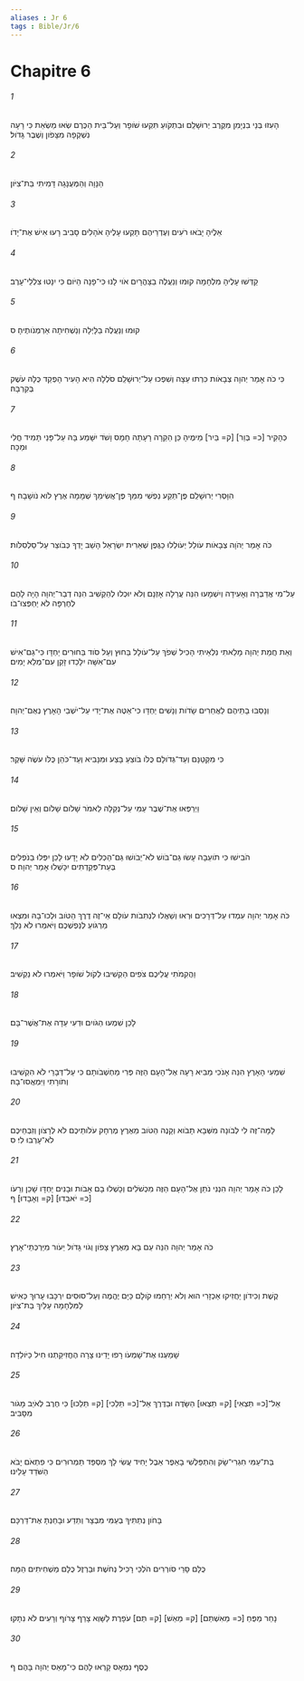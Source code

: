 ```yaml
---
aliases : Jr 6
tags : Bible/Jr/6
---
```


# Chapitre 6

###### 1
הָעִזוּ בְּנֵי בִנְיָמִן מִקֶּרֶב יְרוּשָׁלִַם וּבִתְקֹועַ תִּקְעוּ שֹׁופָר וְעַל־בֵּית הַכֶּרֶם שְׂאוּ מַשְׂאֵת כִּי רָעָה נִשְׁקְפָה מִצָּפֹון וְשֶׁבֶר גָּדֹול׃
###### 2
הַנָּוָה וְהַמְּעֻנָּגָה דָּמִיתִי בַּת־צִיֹּון׃
###### 3
אֵלֶיהָ יָבֹאוּ רֹעִים וְעֶדְרֵיהֶם תָּקְעוּ עָלֶיהָ אֹהָלִים סָבִיב רָעוּ אִישׁ אֶת־יָדֹו׃
###### 4
קַדְּשׁוּ עָלֶיהָ מִלְחָמָה קוּמוּ וְנַעֲלֶה בַצָּהֳרָיִם אֹוי לָנוּ כִּי־פָנָה הַיֹּום כִּי יִנָּטוּ צִלְלֵי־עָרֶב׃
###### 5
קוּמוּ וְנַעֲלֶה בַלָּיְלָה וְנַשְׁחִיתָה אַרְמְנֹותֶיהָ׃ ס
###### 6
כִּי כֹה אָמַר יְהוָה צְבָאֹות כִּרְתוּ עֵצָה וְשִׁפְכוּ עַל־יְרוּשָׁלִַם סֹלְלָה הִיא הָעִיר הָפְקַד כֻּלָּהּ עֹשֶׁק בְּקִרְבָּהּ׃
###### 7
כְּהָקִיר [כ= בְּוֵר] [ק= בַּיִר] מֵימֶיהָ כֵּן הֵקֵרָה רָעָתָהּ חָמָס וָשֹׁד יִשָּׁמַע בָּהּ עַל־פָּנַי תָּמִיד חֳלִי וּמַכָּה׃
###### 8
הִוָּסְרִי יְרוּשָׁלִַם פֶּן־תֵּקַע נַפְשִׁי מִמֵּךְ פֶּן־אֲשִׂימֵךְ שְׁמָמָה אֶרֶץ לֹוא נֹושָׁבָה׃ ף
###### 9
כֹּה אָמַר יְהֹוָה צְבָאֹות עֹולֵל יְעֹולְלוּ כַגֶּפֶן שְׁאֵרִית יִשְׂרָאֵל הָשֵׁב יָדְךָ כְּבֹוצֵר עַל־סַלְסִלֹּות׃
###### 10
עַל־מִי אֲדַבְּרָה וְאָעִידָה וְיִשְׁמָעוּ הִנֵּה עֲרֵלָה אָזְנָם וְלֹא יוּכְלוּ לְהַקְשִׁיב הִנֵּה דְבַר־יְהוָה הָיָה לָהֶם לְחֶרְפָּה לֹא יַחְפְּצוּ־בֹו׃
###### 11
וְאֵת חֲמַת יְהוָה מָלֵאתִי נִלְאֵיתִי הָכִיל שְׁפֹךְ עַל־עֹולָל בַּחוּץ וְעַל סֹוד בַּחוּרִים יַחְדָּו כִּי־גַם־אִישׁ עִם־אִשָּׁה יִלָּכֵדוּ זָקֵן עִם־מְלֵא יָמִים׃
###### 12
וְנָסַבּוּ בָתֵּיהֶם לַאֲחֵרִים שָׂדֹות וְנָשִׁים יַחְדָּו כִּי־אַטֶּה אֶת־יָדִי עַל־יֹשְׁבֵי הָאָרֶץ נְאֻם־יְהוָה׃
###### 13
כִּי מִקְּטַנָּם וְעַד־גְּדֹולָם כֻּלֹּו בֹּוצֵעַ בָּצַע וּמִנָּבִיא וְעַד־כֹּהֵן כֻּלֹּו עֹשֶׂה שָּׁקֶר׃
###### 14
וַיְרַפְּאוּ אֶת־שֶׁבֶר עַמִּי עַל־נְקַלָּה לֵאמֹר שָׁלֹום שָׁלֹום וְאֵין שָׁלֹום׃
###### 15
הֹבִישׁוּ כִּי תֹועֵבָה עָשׂוּ גַּם־בֹּושׁ לֹא־יֵבֹושׁוּ גַּם־הַכְלִים לֹא יָדָעוּ לָכֵן יִפְּלוּ בַנֹּפְלִים בְּעֵת־פְּקַדְתִּים יִכָּשְׁלוּ אָמַר יְהוָה׃ ס
###### 16
כֹּה אָמַר יְהוָה עִמְדוּ עַל־דְּרָכִים וּרְאוּ וְשַׁאֲלוּ לִנְתִבֹות עֹולָם אֵי־זֶה דֶרֶךְ הַטֹּוב וּלְכוּ־בָהּ וּמִצְאוּ מַרְגֹּועַ לְנַפְשְׁכֶם וַיֹּאמְרוּ לֹא נֵלֵךְ׃
###### 17
וַהֲקִמֹתִי עֲלֵיכֶם צֹפִים הַקְשִׁיבוּ לְקֹול שֹׁופָר וַיֹּאמְרוּ לֹא נַקְשִׁיב׃
###### 18
לָכֵן שִׁמְעוּ הַגֹּויִם וּדְעִי עֵדָה אֶת־אֲשֶׁר־בָּם׃
###### 19
שִׁמְעִי הָאָרֶץ הִנֵּה אָנֹכִי מֵבִיא רָעָה אֶל־הָעָם הַזֶּה פְּרִי מַחְשְׁבֹותָם כִּי עַל־דְּבָרַי לֹא הִקְשִׁיבוּ וְתֹורָתִי וַיִּמְאֲסוּ־בָהּ׃
###### 20
לָמָּה־זֶּה לִי לְבֹונָה מִשְּׁבָא תָבֹוא וְקָנֶה הַטֹּוב מֵאֶרֶץ מֶרְחָק עֹלֹותֵיכֶם לֹא לְרָצֹון וְזִבְחֵיכֶם לֹא־עָרְבוּ לִי׃ ס
###### 21
לָכֵן כֹּה אָמַר יְהוָה הִנְנִי נֹתֵן אֶל־הָעָם הַזֶּה מִכְשֹׁלִים וְכָשְׁלוּ בָם אָבֹות וּבָנִים יַחְדָּו שָׁכֵן וְרֵעֹו [כ= יֹאבֵדוּ] [ק= וְאָבָדוּ]׃ ף
###### 22
כֹּה אָמַר יְהוָה הִנֵּה עַם בָּא מֵאֶרֶץ צָפֹון וְגֹוי גָּדֹול יֵעֹור מִיַּרְכְּתֵי־אָרֶץ׃
###### 23
קֶשֶׁת וְכִידֹון יַחֲזִיקוּ אַכְזָרִי הוּא וְלֹא יְרַחֵמוּ קֹולָם כַּיָּם יֶהֱמֶה וְעַל־סוּסִים יִרְכָּבוּ עָרוּךְ כְּאִישׁ לַמִּלְחָמָה עָלַיִךְ בַּת־צִיֹּון׃
###### 24
שָׁמַעְנוּ אֶת־שָׁמְעֹו רָפוּ יָדֵינוּ צָרָה הֶחֱזִיקַתְנוּ חִיל כַּיֹּולֵדָה׃
###### 25
אַל־[כ= תֵּצְאִי] [ק= תֵּצְאוּ] הַשָּׂדֶה וּבַדֶּרֶךְ אַל־[כ= תֵּלֵכִי] [ק= תֵּלֵכוּ] כִּי חֶרֶב לְאֹיֵב מָגֹור מִסָּבִיב׃
###### 26
בַּת־עַמִּי חִגְרִי־שָׂק וְהִתְפַּלְּשִׁי בָאֵפֶר אֵבֶל יָחִיד עֲשִׂי לָךְ מִסְפַּד תַּמְרוּרִים כִּי פִתְאֹם יָבֹא הַשֹּׁדֵד עָלֵינוּ׃
###### 27
בָּחֹון נְתַתִּיךָ בְעַמִּי מִבְצָר וְתֵדַע וּבָחַנְתָּ אֶת־דַּרְכָּם׃
###### 28
כֻּלָּם סָרֵי סֹורְרִים הֹלְכֵי רָכִיל נְחֹשֶׁת וּבַרְזֶל כֻּלָּם מַשְׁחִיתִים הֵמָּה׃
###### 29
נָחַר מַפֻּחַ [כ= מֵאִשְׁתַּם] [ק= מֵאֵשׁ] [ק= תַּם] עֹפָרֶת לַשָּׁוְא צָרַף צָרֹוף וְרָעִים לֹא נִתָּקוּ׃
###### 30
כֶּסֶף נִמְאָס קָרְאוּ לָהֶם כִּי־מָאַס יְהוָה בָּהֶם׃ ף
